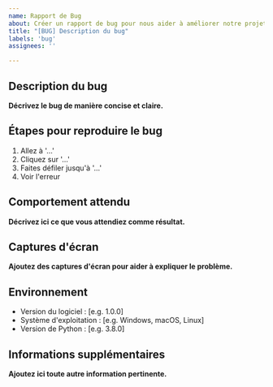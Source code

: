 ```yaml
---
name: Rapport de Bug
about: Créer un rapport de bug pour nous aider à améliorer notre projet
title: "[BUG] Description du bug"
labels: 'bug'
assignees: ''

---
```


## Description du bug

**Décrivez le bug de manière concise et claire.**

## Étapes pour reproduire le bug

1. Allez à '...'
2. Cliquez sur '...'
3. Faites défiler jusqu'à '...'
4. Voir l'erreur

## Comportement attendu

**Décrivez ici ce que vous attendiez comme résultat.**

## Captures d'écran

**Ajoutez des captures d'écran pour aider à expliquer le problème.**

## Environnement

- Version du logiciel : [e.g. 1.0.0]
- Système d'exploitation : [e.g. Windows, macOS, Linux]
- Version de Python : [e.g. 3.8.0]

## Informations supplémentaires

**Ajoutez ici toute autre information pertinente.**
